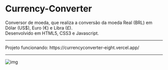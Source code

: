 # Currency-Converter
Conversor de moeda, que realiza a conversão da moeda Real (BRL) em Dólar (US$), Euro (€) e Libra (£). <br>
Desenvolvido em HTML5, CSS3 e Javascript. <br>
<hr>
Projeto funcionando: https://currencyconverter-eight.vercel.app/ <br>
<hr> 



![img](https://user-images.githubusercontent.com/102002978/193897541-45e58e27-57ca-47db-899a-d0f9f9bc8499.png)

